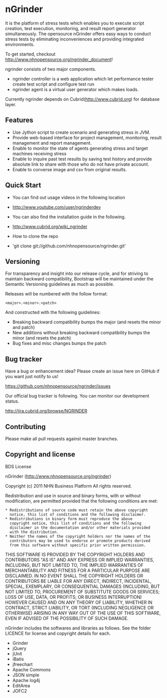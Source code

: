 nGrinder 
========

It is the platform of stress tests which enables you to execute script creation, test execution, monitoring, and result report generator simultaneously. The opensource nGrinder offers easy ways to conduct stress tests by eliminating inconveniences and providing integrated environments.

To get started, checkout http://www.nhnopensource.org/ngrinder_document!

ngrinder consists of two major components. 

* ngrinder controller is a web application which let performance tester create test script and configure test run
* ngrinder agent is a virtual user generator which makes loads. 

Currently ngrinder depends on Cubrid(http://www.cubrid.org) for database layer. 
 
Features
--------

* Use Jython script to create scenario and generating stress in JVM. 
* Provide web-based interface for project management, monitoring, result management and report management. 
* Enable to monitor the state of agents generating stress and target machines receiving stress
* Enable to inquire past test results by saving test history and provide absolute link to share with those who do not have private account. 
* Enable to converse image and csv from original results. 

Quick Start
-----------
* You can find out usage videos in the following location
 * http://www.youtube.com/user/ngrinderdev

* You can also find the installation guide in the following.
 * http://www.cubrid.org/wiki_ngrinder

* How to clone the repo 
 * 'git clone git://github.com/nhnopensource/ngrinder.git'
 
Versioning
----------

For transparency and insight into our release cycle, and for striving to maintain backward compatibility, Bootstrap will be maintained under the Semantic Versioning guidelines as much as possible.

Releases will be numbered with the follow format:

`<major>.<minor>.<patch>`

And constructed with the following guidelines:

* Breaking backward compatibility bumps the major (and resets the minor and patch)
* New additions without breaking backward compatibility bumps the minor (and resets the patch)
* Bug fixes and misc changes bumps the patch


Bug tracker
-----------

Have a bug or enhancement idea? Please create an issue here on GitHub if you want just notify to us! 

https://github.com/nhnopensource/ngrinder/issues

Our official bug tracker is following. You can monitor our development status.

http://jira.cubrid.org/browse/NGRINDER


Contributing
------------

Please make all pull requests against master branches.


Copyright and license
---------------------

BDS License 

nGrinder (http://www.nhnopensource.org/ngrinder)

Copyright (c) 2011 NHN Business Platform
All rights reserved.

Redistribution and use in source and binary forms, with or without
modification, are permitted provided that the following conditions are
met:

    * Redistributions of source code must retain the above copyright
      notice, this list of conditions and the following disclaimer.
    * Redistributions in binary form must reproduce the above
      copyright notice, this list of conditions and the following
      disclaimer in the documentation and/or other materials provided
      with the distribution.
    * Neither the names of the copyright holders nor the names of the
      contributors may be used to endorse or promote products derived
      from this software without specific prior written permission.

THIS SOFTWARE IS PROVIDED BY THE COPYRIGHT HOLDERS AND CONTRIBUTORS
"AS IS" AND ANY EXPRESS OR IMPLIED WARRANTIES, INCLUDING, BUT NOT
LIMITED TO, THE IMPLIED WARRANTIES OF MERCHANTABILITY AND FITNESS FOR
A PARTICULAR PURPOSE ARE DISCLAIMED. IN NO EVENT SHALL THE COPYRIGHT
HOLDERS OR CONTRIBUTORS BE LIABLE FOR ANY DIRECT, INDIRECT,
INCIDENTAL, SPECIAL, EXEMPLARY, OR CONSEQUENTIAL DAMAGES (INCLUDING,
BUT NOT LIMITED TO, PROCUREMENT OF SUBSTITUTE GOODS OR SERVICES; LOSS
OF USE, DATA, OR PROFITS; OR BUSINESS INTERRUPTION) HOWEVER CAUSED AND
ON ANY THEORY OF LIABILITY, WHETHER IN CONTRACT, STRICT LIABILITY, OR
TORT (INCLUDING NEGLIGENCE OR OTHERWISE) ARISING IN ANY WAY OUT OF THE
USE OF THIS SOFTWARE, EVEN IF ADVISED OF THE POSSIBILITY OF SUCH
DAMAGE.


nGrinder includes the softwares and libraries as follows. 
See the folder LICENCE for license and copyright details for each.

- Grinder
- jQuery
- jUnit
- iBatis
- jfreechart
- Apache Commons
- JSON simple
- Apache log4j
- EditArea
- JOFC2